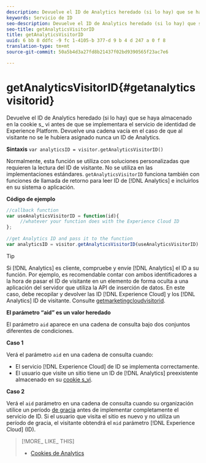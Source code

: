 ```yaml
---
description: Devuelve el ID de Analytics heredado (si lo hay) que se haya almacenado en la cookie s_ vi antes de que se implementara el servicio de identidad de Experience Platform. Devuelve una cadena vacía en el caso de que al visitante no se le hubiera asignado nunca un ID de Analytics.
keywords: Servicio de ID
seo-description: Devuelve el ID de Analytics heredado (si lo hay) que se haya almacenado en la cookie s_ vi antes de que se implementara el servicio de identidad de Experience Platform. Devuelve una cadena vacía en el caso de que al visitante no se le hubiera asignado nunca un ID de Analytics.
seo-title: getAnalyticsVisitorID
title: getAnalyticsVisitorID
uuid: 6 bb 8 ddfc -9 fc 1-4105-b 377-d 9 b 4 d 247 a 0 f 8
translation-type: tm+mt
source-git-commit: 50a5b4d3a27fd8b21437f02bd9390565f23ac7e6

---
```



# getAnalyticsVisitorID{#getanalyticsvisitorid}

Devuelve el ID de Analytics heredado (si lo hay) que se haya almacenado en la cookie s_ vi antes de que se implementara el servicio de identidad de Experience Platform. Devuelve una cadena vacía en el caso de que al visitante no se le hubiera asignado nunca un ID de Analytics.

**Sintaxis** `var analyticsID = visitor.getAnalyticsVisitorID()`

Normalmente, esta función se utiliza con soluciones personalizadas que requieren la lectura del ID de visitante. No se utiliza en las implementaciones estándares. `getAnalyticsVisitorID` funciona también con funciones de llamada de retorno para leer ID de [!DNL Analytics] e incluirlos en su sistema o aplicación.

**Código de ejemplo**

```js
//callback function 
var useAnalyticsVisitorID = function(id){ 
     //whatever your function does with the Experience Cloud ID 
}; 
 
//get Analytics ID and pass it to the function 
var analyticsID = visitor.getAnalyticsVisitorID(useAnalyticsVisitorID)
```

>[!TIP]
>
>Si [!DNL Analytics] es cliente, compruebe y envíe [!DNL Analytics] el ID a su función. Por ejemplo, es recomendable contar con ambos identificadores a la hora de pasar el ID de visitante en un elemento de forma oculta a una aplicación del servidor que utiliza la API de inserción de datos. En este caso, debe recopilar y devolver las ID [!DNL Experience Cloud] y los [!DNL Analytics] ID de visitante. Consulte [getmarketingcloudvisitorid](../../library/get-set/getmcvid.md).

**El parámetro “aid” es un valor heredado**

El parámetro `aid` aparece en una cadena de consulta bajo dos conjuntos diferentes de condiciones.

**Caso 1**

Verá el parámetro `aid` en una cadena de consulta cuando:

* El servicio [!DNL Experience Cloud] de ID se implementa correctamente.
* El usuario que visite un sitio tiene un ID de [!DNL Analytics] preexistente almacenado en su [cookie s_vi](https://marketing.adobe.com/resources/help/en_US/whitepapers/cookies/?f=cookies_analytics.html).

**Caso 2**

Verá el `aid` parámetro en una cadena de consulta cuando su organización utilice un período [de gracia](../../reference/analytics-reference/grace-period.md) antes de implementar completamente el servicio de ID. Si el usuario que visita el sitio es nuevo y no utiliza un período de gracia, el visitante obtendrá el `mid` parámetro [!DNL Experience Cloud] (ID).

>[!MORE_ LIKE_ THIS]
>
>* [Cookies de Analytics](https://marketing.adobe.com/resources/help/en_US/whitepapers/cookies/cookies_analytics.html)

